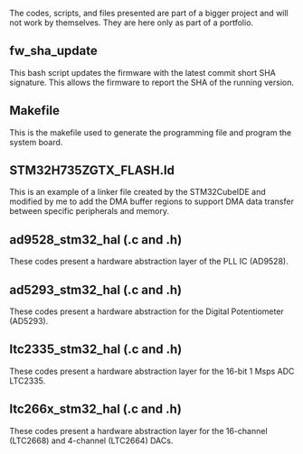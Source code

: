 The codes, scripts, and files presented are part of a bigger project and will not work by themselves. They are here only as part of a portfolio.

## fw_sha_update
This bash script updates the firmware with the latest commit short SHA signature. This allows the firmware to report the SHA of the running version. 

## Makefile
This is the makefile used to generate the programming file and program the system board.

## STM32H735ZGTX_FLASH.ld
This is an example of a linker file created by the STM32CubeIDE and modified by me to add the DMA buffer regions to support DMA data transfer between specific peripherals and memory.

## ad9528_stm32_hal (.c and .h)
These codes present a hardware abstraction layer of the PLL IC (AD9528).

## ad5293_stm32_hal (.c and .h)
These codes present a hardware abstraction for the Digital Potentiometer (AD5293).

## ltc2335_stm32_hal (.c and .h)
These codes present a hardware abstraction layer for the 16-bit 1 Msps ADC LTC2335.

## ltc266x_stm32_hal (.c and .h)
These codes present a hardware abstraction layer for the 16-channel (LTC2668) and 4-channel (LTC2664) DACs.
